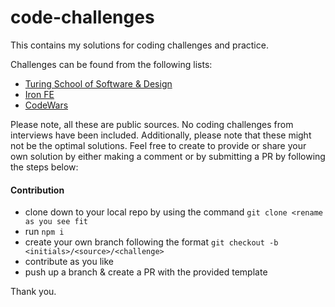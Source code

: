 # code-challenges
This contains my solutions for coding challenges and practice.

Challenges can be found from the following lists: 
- [Turing School of Software & Design](https://github.com/turingschool/challenges)
- [Iron FE](https://docs.google.com/spreadsheets/d/1zKhHiMQICPi5vg3WuW0Q7CFYKY35c9MrX7XPnqB12gM/edit?usp=sharing)
- [CodeWars](https://frontend.turing.edu/projects/module-2/code-wars.html)

Please note, all these are public sources. No coding challenges from interviews have been included. Additionally, please note that these might not be the optimal solutions. Feel free to create to provide or share your own solution by either making a comment or by submitting a PR by following the steps below: 

#### Contribution
- clone down to your local repo by using the command `git clone <rename as you see fit`
- run `npm i`
- create your own branch following the format `git checkout -b <initials>/<source>/<challenge>`
- contribute as you like
- push up a branch & create a PR with the provided template

Thank you. 
